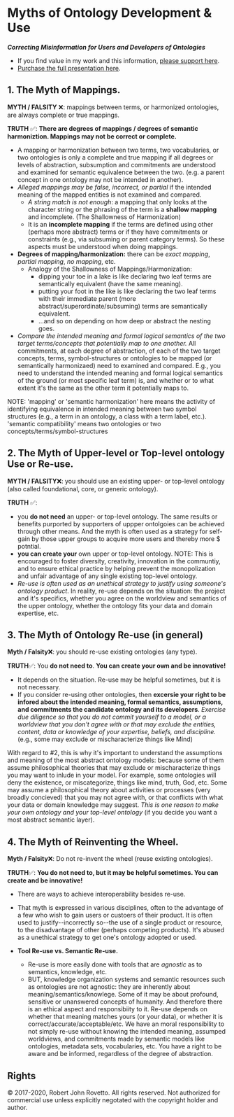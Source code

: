 # Myths of Ontology Development & Use
**_Correcting Misinformation for Users and Developers of Ontologies_**
* If you find value in my work and this information, [please support here](https://goget.fund/2IjdMNU).
* [Purchase the full presentation here](http://my.setmore.com/bookingpage/f18db686-98bb-41dd-9097-35218b2a1091/services/s6308856db204f932337618af86352c19c3c0f8de).

## 1. The Myth of Mappings. 

**MYTH / FALSITY** :x:: mappings between terms, or harmonized ontologies, are always complete or true mappings.   

**TRUTH** :white_check_mark:: **There are degrees of mappings / degrees of semantic harmoniztion. Mappings may not be correct or complete.**
- A mapping or harmonization between two terms, two vocabularies, or two ontologies is only a complete and true mapping if all degrees or levels of abstraction, subsumption and commitments are understood and examined for semantic equivalence between the two. (e.g. a parent concept in one ontology may not be intended in another).
- *Alleged mappings may be false, incorrect, or partial* if the intended meaning of the mapped entities is not examined and compared. 
  - _A string match is not enough_: a mapping that only looks at the character string or the phrasing of the term is a **shallow mapping** and incomplete. (The Shallowness of Harmonization)
  - It is an **incomplete mapping** if the terms are defined using other (perhaps more abstract) terms or if they have commitments or constraints (e.g., via subsuming or parent category terms). So these aspects must be understood when doing mappings. 
- **Degrees of mapping/harmonization:** there can be _exact mapping_, _partial mapping_, _no mapping_, etc.
  - Analogy of the Shallowness of Mappings/Harmonization: 
    - dipping your toe in a lake is like declaring two leaf terms are semantically equivalent (have the same meaning).
    - putting your foot in the like is like declaring the two leaf terms with their immediate parent (more abstract/superordinate/subsuming) terms are semantically equivalent.
    - ...and so on depending on how deep or abstract the nesting goes. 
- *Compare the intended meaning and formal logical semantics of the two target terms/concepts that potentially map to one another.* 
All commitments, at each degree of abstraction, of each of the two target concepts, terms, symbol-structures or ontologies to be mapped (or semantically harmonizaed) need to examined and compared. E.g., you need to understand the intended meaning and formal logical semantics of the ground (or most specific leaf term) is, and whether or to what extent it's the same as the other term it potentially maps to.  

NOTE: 'mapping' or 'semantic harmonization' here means the activity of identifying equivalence in intended meaning between two symbol structures (e.g., a term in an ontology, a class with a term label, etc.). 'semantic compatibility' means two ontologies or two concepts/terms/symbol-structures 

## 2. The Myth of Upper-level or Top-level ontology Use or Re-use.
**MYTH / FALSITY**:x:: you should use an existing upper- or top-level ontology (also called foundational, core, or generic ontology).

**TRUTH** :white_check_mark:: 
- you **do not need** an upper- or top-level ontology. The same results or benefits purported by supporters of uppper ontolgoies can be achieved through other means. And the myth is often used as a strategy for self-gain by those upper groups to acquire more users and thereby more $ potntial. 
- **you can create your** own upper or top-level ontology.  NOTE: This is encouraged to foster diversity, creativity, innovation in the communtiy, and to ensure ethical practice by helping prevent the monopolization and unfair advantage of any single existing top-level ontology. 
- _Re-use is often used as an unethical strategy to justify using someone's ontology product_. In reality, re-use depends on the situation: the project and it's specifics, whether you agree on the worldview and semantics of the upper ontology, whether the ontology fits your data and domain expertise, etc.  

## 3. The Myth of Ontology Re-use (in general)
**Myth / Falsity**:x:: you should re-use existing ontologies (any type).

**TRUTH**:white_check_mark:: You **do not need to**. **You can create your own and be innovative!** 
- It depends on the situation. Re-use may be helpful sometimes, but it is not necessary. 
- If you consider re-using other ontologies, then **excersie your right to be infored about the intended meaning, formal semantics, assumptions, and commitments the candidate ontology and its developers**. _Exercise due diligence so that you do not commit yourself to a model, or a worldview that you don't agree with or that may exclude the entities, content, data or knowledge of your expertise, beliefs, and discipline._ (e.g., some may exclude or mischaracterize things like Mind)

With regard to #2, this is why it's important to understand the assumptions and meaning of the most abstract ontology models: because some of them assume philosophical theories that may exclude or mischaracterize things you may want to inlude in your model. For example, some ontologies will deny the existence, or miscategorize, things like mind, truth, God, etc. Some may assume a philosophical theory about activities or processes (very broadly concieved) that you may not agree with, or that conflicts with what your data or domain knowledge may suggest. *This is one reason to make your own ontology and your top-level ontology* (if you decide you want a most abstract semantic layer).

## 4. The Myth of Reinventing the Wheel.

**Myth / Falsity**:x:: Do not re-invent the wheel (reuse existing ontologies).

**TRUTH**:white_check_mark:: **You do not need to, but it may be helpful sometimes. You can create and be innovative!**
- There are ways to achieve interoperability besides re-use.
- That myth is expressed in various disciplines, often to the advantage of a few who wish to gain users or custoers of their product. It is often used to justify--incorrectly so--the use of a single product or resource, to the disadvantage of other (perhaps competing products). It's abused as a unethical strategy to get one's ontology adopted or used. 

- **Tool Re-use vs. Semantic Re-use.**  
  - Re-use is more easily done with tools that are _agnostic_ as to semantics, knowledge, etc. 
  - BUT, knowledge organization systems and semantic resources such as ontologies are not agnostic: they are inherently about meaning/semantics/knowlege. Some of it may be about profound, sensitive or unanswered concepts of humanity. And therefore there is an ethical aspect and responsibiity to it. Re-use depends on whether that meaning matches yours (or your data), or whether it is correct/accurate/acceptable/etc.  We have an moral responsibility to not simply re-use without knowing the intended meaning, assumped worldviews, and commitments made by semantic models like ontologies, metadata sets, vocabularies, etc. You have a right to be aware and be informed, regardless of the degree of abstraction.

## Rights

© 2017-2020, Robert John Rovetto. All rights reserved. 
Not authorized for commercial use unless explicitly negotated with the copyright holder and author.
